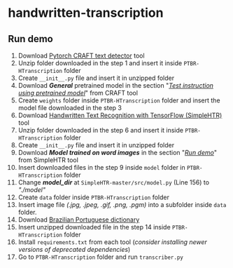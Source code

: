 # handwritten-transcription

## Run demo
1. Download [Pytorch CRAFT text detector](https://github.com/clovaai/CRAFT-pytorch) tool
2. Unzip folder downloaded in the step 1 and insert it inside `PTBR-HTranscription` folder
3. Create `__init__.py` file and insert it in unzipped folder
4. Download ***General*** pretrained model in the section "*[Test instruction using pretrained model](https://github.com/clovaai/CRAFT-pytorch#test-instruction-using-pretrained-model)*" from CRAFT tool
5. Create `weights` folder inside `PTBR-HTranscription` folder and insert the model file downloaded in the step 3
6. Download [Handwritten Text Recognition with TensorFlow (SimpleHTR)](https://github.com/githubharald/SimpleHTR) tool
7. Unzip folder downloaded in the step 6 and insert it inside `PTBR-HTranscription` folder
8. Create `__init__.py` file and insert it in unzipped folder
9. Download ***Model trained on word images*** in the section "*[Run demo](https://github.com/githubharald/SimpleHTR#run-demo)*" from SimpleHTR tool
10. Insert downloaded files in the step 9 inside `model` folder in `PTBR-HTranscription` folder
11. Change ***model_dir*** at `SimpleHTR-master/src/model.py` (Line 156) to *"./model"*
12. Create `data` folder inside `PTBR-HTranscription` folder
13. Insert image file *(.jpg, .jpeg, .gif, .png, .pgm)* into a subfolder inside `data` folder.
14. Download [Brazilian Portuguese dictionary](https://sites.icmc.usp.br/taspardo/dicionario_port.zip)
15. Insert unzipped downloaded file in the step 14 inside `PTBR-HTranscription` folder
16. Install `requirements.txt` from each tool (*consider installing newer versions of deprecated dependencies*)
17. Go to `PTBR-HTranscription` folder and run `transcriber.py`
